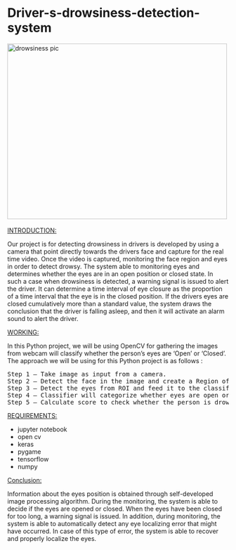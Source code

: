 # Driver-s-drowsiness-detection-system

<img src="https://www.ijraset.com/images/text_version_uploads/imag%201_10489.png" alt="drowsiness pic" width=500 height= 400><br><br>
<U>INTRODUCTION:</U>
<p>Our project is  for detecting drowsiness in drivers is developed by using a camera that point directly towards the drivers face and capture for the real time video. Once the video is captured, monitoring the face region and eyes in order to detect drowsy. The system able to monitoring eyes and determines whether the eyes are in an open position or closed state. In such a case when drowsiness is detected, a warning signal is issued to alert the driver. It can determine a time interval of eye closure as the proportion of a time interval that the eye is in the closed position. If the drivers eyes are closed cumulatively more than a standard value, the system draws the conclusion that the driver is falling asleep, and then it will activate an alarm sound to alert the driver.</P>
<u>WORKING:</u><br>
<P>In this Python project, we will be using OpenCV for gathering the images from webcam will classify whether the person’s eyes are ‘Open’ or ‘Closed’. The approach we will be using for this Python project is as follows :
<pre>
Step 1 – Take image as input from a camera.
Step 2 – Detect the face in the image and create a Region of Interest (ROI).
Step 3 – Detect the eyes from ROI and feed it to the classifier.
Step 4 – Classifier will categorize whether eyes are open or closed.
Step 5 – Calculate score to check whether the person is drowsy.</pre></P>
<u>REQUIREMENTS:</U><br>
<ul>
<li>jupyter notebook</li>
<li>open cv</li>
<li> keras</li>
<li> pygame</li>
<li> tensorflow</li>
<li>numpy</li></ul>

<u>Conclusion:</u><br>
              <P>  Information about the eyes position is obtained through self-developed image processing algorithm. During the monitoring, the system is able to decide if the eyes are opened or closed. When the eyes have been closed for too long, a warning signal is issued. In addition, during monitoring, the system is able to automatically detect any eye localizing error that might have occurred. In case of this type of error, the system is able to recover and properly localize the eyes.</p>

